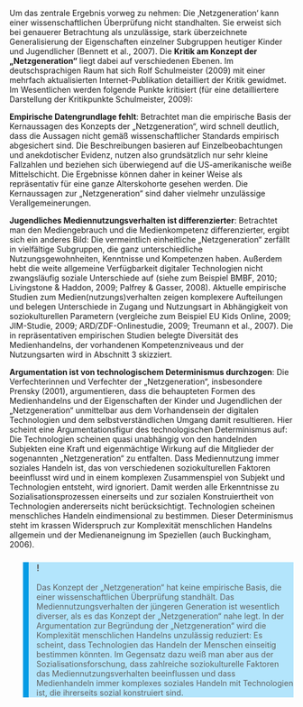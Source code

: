 <!-- filename: 02_Mythos_Netzgeneration_-_zentrale_Kritikpunkte_am_Konzept.md -->
<!-- title: Mythos „Netzgeneration“ – zentrale Kritikpunkte am Konzept -->

Um das zentrale Ergebnis vorweg zu nehmen: Die ‚Netzgeneration‘ kann einer wissenschaftlichen Überprüfung nicht standhalten. Sie erweist sich bei genauerer Betrachtung als unzulässige, stark überzeichnete Generalisierung der Eigenschaften einzelner Subgruppen heutiger Kinder und Jugendlicher (Bennett et al., 2007). Die **Kritik am Konzept der „Netzgeneration“** liegt dabei auf verschiedenen Ebenen. Im deutschsprachigen Raum hat sich Rolf Schulmeister (2009) mit einer mehrfach aktualisierten Internet-Publikation detailliert der Kritik gewidmet. Im Wesentlichen werden folgende Punkte kritisiert (für eine detailliertere Darstellung der Kritikpunkte Schulmeister, 2009):

**Empirische Datengrundlage fehlt**: Betrachtet man die empirische Basis der Kernaussagen des Konzepts der „Netzgeneration“, wird schnell deutlich, dass die Aussagen nicht gemäß wissenschaftlicher Standards empirisch abgesichert sind. Die Beschreibungen basieren auf Einzelbeobachtungen und anekdotischer Evidenz, nutzen also grundsätzlich nur sehr kleine Fallzahlen und beziehen sich überwiegend auf die US-amerikanische weiße Mittelschicht. Die Ergebnisse können daher in keiner Weise als repräsentativ für eine ganze Alterskohorte gesehen werden. Die Kernaussagen zur „Netzgeneration“ sind daher vielmehr unzulässige Verallgemeinerungen.

**Jugendliches Mediennutzungsverhalten ist differenzierter**: Betrachtet man den Mediengebrauch und die Medienkompetenz differenzierter, ergibt sich ein anderes Bild: Die vermeintlich einheitliche „Netzgeneration“ zerfällt in vielfältige Subgruppen, die ganz unterschiedliche Nutzungsgewohnheiten, Kenntnisse und Kompetenzen haben. Außerdem hebt die weite allgemeine Verfügbarkeit digitaler Technologien nicht zwangsläufig soziale Unterschiede auf (siehe zum Beispiel BMBF, 2010; Livingstone & Haddon, 2009; Palfrey & Gasser, 2008). Aktuelle empirische Studien zum Medien(nutzungs)verhalten zeigen komplexere Aufteilungen und belegen Unterschiede in Zugang und Nutzungsart in Abhängigkeit von soziokulturellen Parametern (vergleiche zum Beispiel EU Kids Online, 2009; JIM-Studie, 2009; ARD/ZDF-Onlinestudie, 2009; Treumann et al., 2007). Die in repräsentativen empirischen Studien belegte Diversität des Medienhandelns, der vorhandenen Kompetenzniveaus und der Nutzungsarten wird in Abschnitt 3 skizziert.

**Argumentation ist von technologischem Determinismus durchzogen**: Die Verfechterinnen und Verfechter der „Netzgeneration“, insbesondere Prensky (2001), argumentieren, dass die behaupteten Formen des Medienhandelns und der Eigenschaften der Kinder und Jugendlichen der „Netzgeneration“ unmittelbar aus dem Vorhandensein der digitalen Technologien und dem selbstverständlichen Umgang damit resultieren. Hier scheint eine Argumentationsfigur des technologischen Determinismus auf: Die Technologien scheinen quasi unabhängig von den handelnden Subjekten eine Kraft und eigenmächtige Wirkung auf die Mitglieder der sogenannten „Netzgeneration“ zu entfalten. Dass Mediennutzung immer soziales Handeln ist, das von verschiedenen soziokulturellen Faktoren beeinflusst wird und in einem komplexen Zusammenspiel von Subjekt und Technologien entsteht, wird ignoriert. Damit werden alle Erkenntnisse zu Sozialisationsprozessen einerseits und zur sozialen Konstruiertheit von Technologien andererseits nicht berücksichtigt. Technologien scheinen menschliches Handeln eindimensional zu bestimmen. Dieser Determinismus steht im krassen Widerspruch zur Komplexität menschlichen Handelns allgemein und der Medienaneignung im Speziellen (auch Buckingham, 2006).

<blockquote style="background: #B3E5FC; border-left: 10px solid #039BE5">

### !

Das Konzept der „Netzgeneration“ hat keine empirische Basis, die einer wissenschaftlichen Überprüfung standhält. Das Mediennutzungsverhalten der jüngeren Generation ist wesentlich diverser, als es das Konzept der „Netzgeneration“ nahe legt. In der Argumentation zur Begründung der „Netzgeneration“ wird die Komplexität menschlichen Handelns unzulässig reduziert: Es scheint, dass Technologien das Handeln der Menschen einseitig bestimmen könnten. Im Gegensatz dazu weiß man aber aus der Sozialisationsforschung, dass zahlreiche soziokulturelle Faktoren das Mediennutzungsverhalten beeinflussen und dass Medienhandeln immer komplexes soziales Handeln mit Technologien ist, die ihrerseits sozial konstruiert sind.

</blockquote>
